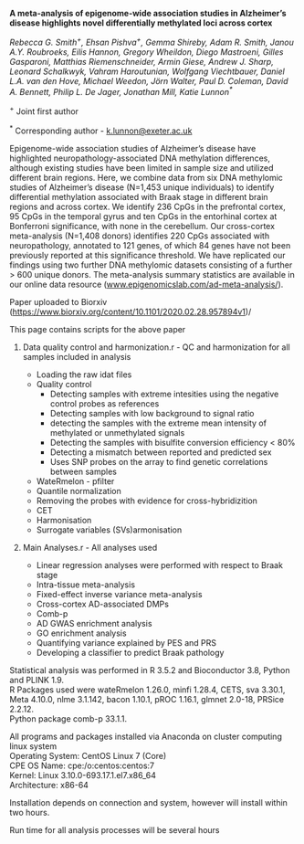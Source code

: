 <b>A meta-analysis of epigenome-wide association studies in Alzheimer’s disease highlights novel differentially methylated loci across cortex</b>

<i>Rebecca G. Smith<sup>+</sup>, Ehsan Pishva<sup>+</sup>, Gemma Shireby, Adam R. Smith, Janou A.Y. Roubroeks, Eilis Hannon, Gregory Wheildon, Diego Mastroeni, Gilles Gasparoni, Matthias Riemenschneider, Armin Giese, Andrew J. Sharp, Leonard Schalkwyk, Vahram Haroutunian, Wolfgang Viechtbauer, Daniel L.A. van den Hove, Michael Weedon, Jörn Walter, Paul D. Coleman, David A. Bennett, Philip L. De Jager, Jonathan Mill, Katie Lunnon<sup>*</sup></i>

<sup>+</sup> Joint first author

<sup>*</sup> Corresponding author - k.lunnon@exeter.ac.uk

Epigenome-wide association studies of Alzheimer’s disease have highlighted neuropathology-associated DNA methylation differences, although existing studies have been limited in sample size and utilized different brain regions. Here, we combine data from six DNA methylomic studies of Alzheimer’s disease (N=1,453 unique individuals) to identify differential methylation associated with Braak stage in different brain regions and across cortex. We identify 236 CpGs in the prefrontal cortex, 95 CpGs in the temporal gyrus and ten CpGs in the entorhinal cortex at Bonferroni significance, with none in the cerebellum. Our cross-cortex meta-analysis (N=1,408 donors) identifies 220 CpGs associated with neuropathology, annotated to 121 genes, of which 84 genes have not been previously reported at this significance threshold. We have replicated our findings using two further DNA methylomic datasets consisting of a further > 600 unique donors. The meta-analysis summary statistics are available in our online data resource (www.epigenomicslab.com/ad-meta-analysis/).

Paper uploaded to Biorxiv (https://www.biorxiv.org/content/10.1101/2020.02.28.957894v1)/

This page contains scripts for the above paper
1. Data quality control and harmonization.r - QC and harmonization for all samples included in analysis
   - Loading the raw idat files
   - Quality control
      - Detecting samples with extreme intesities using the negative control probes as references
      - Detecting samples with low background to signal ratio
      - detecting the samples with the extreme mean intensity of methylated or unmethylated signals 
      - Detecting the samples with bisulfite conversion efficiency < 80%
      - Detecting a mismatch between reported and predicted sex
      - Uses SNP probes on the array to find genetic correlations between samples
   - WateRmelon - pfilter
   - Quantile normalization
   - Removing the probes with evidence for cross-hybridizition
   - CET
   - Harmonisation
   - Surrogate variables (SVs)armonisation
   
2. Main Analyses.r - All analyses used
   - Linear regression analyses were performed with respect to Braak stage
   - Intra-tissue meta-analysis
   - Fixed-effect inverse variance meta-analysis
   - Cross-cortex AD-associated DMPs
   - Comb-p
   - AD GWAS enrichment analysis
   - GO enrichment analysis
   - Quantifying variance explained by PES and PRS
   - Developing a classifier to predict Braak pathology

<p>Statistical analysis was performed in R 3.5.2 and Bioconductor 3.8, Python and PLINK 1.9. 
<br>R Packages used were wateRmelon 1.26.0, minfi 1.28.4, CETS, sva 3.30.1, Meta 4.10.0, nlme 3.1.142, bacon 1.10.1, pROC 1.16.1, glmnet 2.0-18, PRSice 2.2.12. 
<br>Python package comb-p 33.1.1.</p>

<p>All programs and packages installed via Anaconda on cluster computing linux system
<br>Operating System: CentOS Linux 7 (Core)
<br>CPE OS Name: cpe:/o:centos:centos:7
<br>Kernel: Linux 3.10.0-693.17.1.el7.x86_64
<br>Architecture: x86-64</p>

<p>Installation depends on connection and system, however will install within two hours.</p>
<p>Run time for all analysis processes will be several hours</p> 
